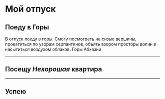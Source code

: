 # Мой отпуск

## Поеду в **Горы**
В отпуск поеду в горы. Смогу посмотреть на сизые вершины, прокатиться по узорам серпантинов, объять взором просторы долин и насытиться воздухом облаков.
Горы Абхазии

---
## Посещу **_Нехорошая_ квартира**

---
## Успею
